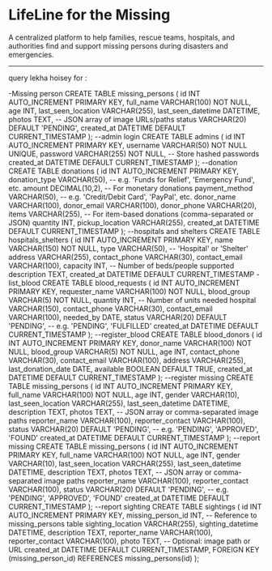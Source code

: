 # LifeLine for the Missing

A centralized platform to help families, rescue teams, hospitals, and authorities find and support missing persons during disasters and emergencies.






*********
query lekha hoisey for :



-Missing person
CREATE TABLE missing_persons (
    id INT AUTO_INCREMENT PRIMARY KEY,
    full_name VARCHAR(100) NOT NULL,
    age INT,
    last_seen_location VARCHAR(255),
    last_seen_datetime DATETIME,
    photos TEXT, -- JSON array of image URLs/paths
    status VARCHAR(20) DEFAULT 'PENDING',
    created_at DATETIME DEFAULT CURRENT_TIMESTAMP
);
--admin login
CREATE TABLE admins (
    id INT AUTO_INCREMENT PRIMARY KEY,
    username VARCHAR(50) NOT NULL UNIQUE,
    password VARCHAR(255) NOT NULL, -- Store hashed passwords
    created_at DATETIME DEFAULT CURRENT_TIMESTAMP
);
--donation
CREATE TABLE donations (
    id INT AUTO_INCREMENT PRIMARY KEY,
    donation_type VARCHAR(50),         -- e.g. 'Funds for Relief', 'Emergency Fund', etc.
    amount DECIMAL(10,2),              -- For monetary donations
    payment_method VARCHAR(50),        -- e.g. 'Credit/Debit Card', 'PayPal', etc.
    donor_name VARCHAR(100),
    donor_email VARCHAR(100),
    donor_phone VARCHAR(20),
    items VARCHAR(255),                -- For item-based donations (comma-separated or JSON)
    quantity INT,
    pickup_location VARCHAR(255),
    created_at DATETIME DEFAULT CURRENT_TIMESTAMP
);
--hospitals and shelters
CREATE TABLE hospitals_shelters (
    id INT AUTO_INCREMENT PRIMARY KEY,
    name VARCHAR(150) NOT NULL,
    type VARCHAR(50),                -- 'Hospital' or 'Shelter'
    address VARCHAR(255),
    contact_phone VARCHAR(30),
    contact_email VARCHAR(100),
    capacity INT,                    -- Number of beds/people supported
    description TEXT,
    created_at DATETIME DEFAULT CURRENT_TIMESTAMP
-list_blood
CREATE TABLE blood_requests (
    id INT AUTO_INCREMENT PRIMARY KEY,
    requester_name VARCHAR(100) NOT NULL,
    blood_group VARCHAR(5) NOT NULL,
    quantity INT,                        -- Number of units needed
    hospital VARCHAR(150),
    contact_phone VARCHAR(30),
    contact_email VARCHAR(100),
    needed_by DATE,
    status VARCHAR(20) DEFAULT 'PENDING', -- e.g. 'PENDING', 'FULFILLED'
    created_at DATETIME DEFAULT CURRENT_TIMESTAMP
);
--register_blood
CREATE TABLE blood_donors (
    id INT AUTO_INCREMENT PRIMARY KEY,
    donor_name VARCHAR(100) NOT NULL,
    blood_group VARCHAR(5) NOT NULL,
    age INT,
    contact_phone VARCHAR(30),
    contact_email VARCHAR(100),
    address VARCHAR(255),
    last_donation_date DATE,
    available BOOLEAN DEFAULT TRUE,
    created_at DATETIME DEFAULT CURRENT_TIMESTAMP
);
--register missing
CREATE TABLE missing_persons (
    id INT AUTO_INCREMENT PRIMARY KEY,
    full_name VARCHAR(100) NOT NULL,
    age INT,
    gender VARCHAR(10),
    last_seen_location VARCHAR(255),
    last_seen_datetime DATETIME,
    description TEXT,
    photos TEXT, -- JSON array or comma-separated image paths
    reporter_name VARCHAR(100),
    reporter_contact VARCHAR(100),
    status VARCHAR(20) DEFAULT 'PENDING', -- e.g. 'PENDING', 'APPROVED', 'FOUND'
    created_at DATETIME DEFAULT CURRENT_TIMESTAMP
);
--report missing
CREATE TABLE missing_persons (
    id INT AUTO_INCREMENT PRIMARY KEY,
    full_name VARCHAR(100) NOT NULL,
    age INT,
    gender VARCHAR(10),
    last_seen_location VARCHAR(255),
    last_seen_datetime DATETIME,
    description TEXT,
    photos TEXT, -- JSON array or comma-separated image paths
    reporter_name VARCHAR(100),
    reporter_contact VARCHAR(100),
    status VARCHAR(20) DEFAULT 'PENDING', -- e.g. 'PENDING', 'APPROVED', 'FOUND'
    created_at DATETIME DEFAULT CURRENT_TIMESTAMP
);
--report sighting
CREATE TABLE sightings (
    id INT AUTO_INCREMENT PRIMARY KEY,
    missing_person_id INT,                  -- Reference to missing_persons table
    sighting_location VARCHAR(255),
    sighting_datetime DATETIME,
    description TEXT,
    reporter_name VARCHAR(100),
    reporter_contact VARCHAR(100),
    photo TEXT,                             -- Optional: image path or URL
    created_at DATETIME DEFAULT CURRENT_TIMESTAMP,
    FOREIGN KEY (missing_person_id) REFERENCES missing_persons(id)
);